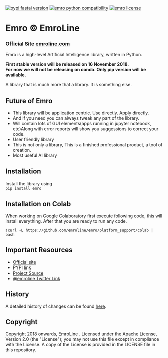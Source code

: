 [![pypi fastai version](https://img.shields.io/pypi/v/emro.svg)](https://pypi.python.org/pypi/emro)
[![emro python compatibility](https://img.shields.io/pypi/pyversions/emro.svg)](https://pypi.python.org/pypi/emro)
[![emro license](https://img.shields.io/pypi/l/emro.svg)](https://pypi.python.org/pypi/emro)



# Emro  &copy; EmroLine

### Official Site [emroline.com](https://www.emroline.com/emro)

Emro is a high-level Artificial Intelligence library, written in Python.

**First stable version will be released on 16 November 2018.**  
**For now we will not be releasing on conda. Only pip version will be available.**

A library that is much more that a library. It is something else.

## Future of Emro
* This library will be application centric. Use directly. Apply directly.
* And if you need you can always tweak any part of the library.
* Will contain lots of GUI elements(apps running in jupyter notebook, etc)Along with error reports will show you suggessions to correct your code.
* User friendly library
* This is not only a library, This is a finished professional product, a tool of creation.
* Most useful AI library

## Installation
Install the library using  
 ```pip install emro``` 

## Installation on Colab

When working on Google Colaboratory first execute following code, this will install everything. After that you are ready to run any code.

 ```!curl -L https://github.com/emroline/emro/platform_support/colab | bash```

## Important Resources
* [Official site](https://www.emroline.com/emro)
* [PYPI link](https://pypi.org/project/emro/)
* [Project Source](https://github.com/emroline/emro)
* [@emroline Twitter Link](https://twitter.com/emroline)


## History

A detailed history of changes can be found [here](https://github.com/emroline/emro/blob/master/CHANGES.md).

## Copyright
Copyright 2018 onwards, EmroLine .  Licensed under the Apache License, Version 2.0 (the "License"); you may not use this file except in compliance with the License. A copy of the License is provided in the LICENSE file in this repository.
